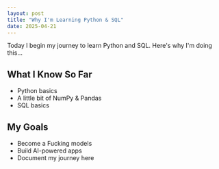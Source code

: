 ```yaml
---
layout: post
title: "Why I'm Learning Python & SQL"
date: 2025-04-21
---
```


Today I begin my journey to learn Python and SQL. Here's why I'm doing this...

## What I Know So Far
- Python basics
- A little bit of NumPy & Pandas
- SQL basics

## My Goals
- Become a Fucking models
- Build AI-powered apps
- Document my journey here
